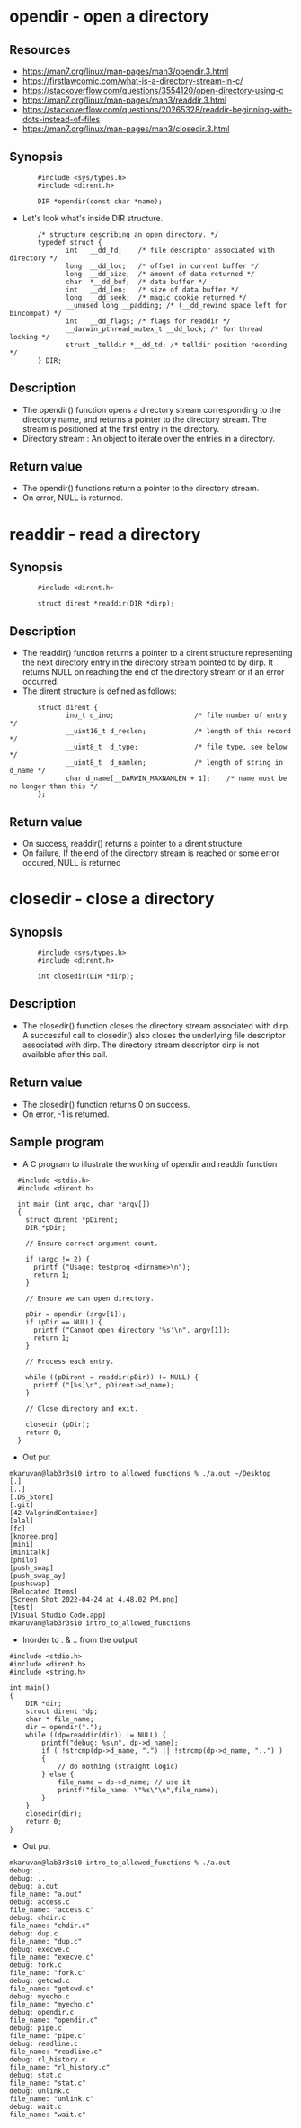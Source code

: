 # opendir - open a directory
## Resources
- https://man7.org/linux/man-pages/man3/opendir.3.html
- https://firstlawcomic.com/what-is-a-directory-stream-in-c/
- https://stackoverflow.com/questions/3554120/open-directory-using-c
- https://man7.org/linux/man-pages/man3/readdir.3.html
- https://stackoverflow.com/questions/20265328/readdir-beginning-with-dots-instead-of-files
- https://man7.org/linux/man-pages/man3/closedir.3.html
## Synopsis
```
       #include <sys/types.h>
       #include <dirent.h>

       DIR *opendir(const char *name);
```
- Let's look what's inside DIR structure.
```
       /* structure describing an open directory. */
       typedef struct {
              int	__dd_fd;	/* file descriptor associated with directory */
              long	__dd_loc;	/* offset in current buffer */
              long	__dd_size;	/* amount of data returned */
              char	*__dd_buf;	/* data buffer */
              int	__dd_len;	/* size of data buffer */
              long	__dd_seek;	/* magic cookie returned */
              __unused long	__padding; /* (__dd_rewind space left for bincompat) */
              int	__dd_flags;	/* flags for readdir */
              __darwin_pthread_mutex_t __dd_lock; /* for thread locking */
              struct _telldir *__dd_td; /* telldir position recording */
       } DIR;
```
## Description
- The opendir() function opens a directory stream corresponding to
the directory name, and returns a pointer to the directory
stream.  The stream is positioned at the first entry in the
directory.
- Directory stream : An object to iterate over the entries in a directory.
## Return value
- The opendir() functions return a pointer to the directory stream.  
- On error, NULL is returned.
# readdir - read a directory
## Synopsis
```
       #include <dirent.h>

       struct dirent *readdir(DIR *dirp);
```
## Description
- The readdir() function returns a pointer to a dirent structure
representing the next directory entry in the directory stream
pointed to by dirp.  It returns NULL on reaching the end of the
directory stream or if an error occurred.
- The dirent structure is defined as
follows:

```
       struct dirent {
              ino_t d_ino;                    /* file number of entry */
              __uint16_t d_reclen;            /* length of this record */
              __uint8_t  d_type;              /* file type, see below */
              __uint8_t  d_namlen;            /* length of string in d_name */
              char d_name[__DARWIN_MAXNAMLEN + 1];    /* name must be no longer than this */
       };
```
## Return value
- On success, readdir() returns a pointer to a dirent structure. 
- On failure, If the end of the directory stream is reached or some error occured, NULL is returned
# closedir - close a directory
## Synopsis
```
       #include <sys/types.h>
       #include <dirent.h>

       int closedir(DIR *dirp);
```
## Description
- The closedir() function closes the directory stream associated
with dirp.  A successful call to closedir() also closes the
underlying file descriptor associated with dirp.  The directory
stream descriptor dirp is not available after this call.
## Return value
- The closedir() function returns 0 on success.  
- On error, -1 is returned.
## Sample program
- A C program to illustrate the working of opendir and readdir function
```
  #include <stdio.h>
  #include <dirent.h>

  int main (int argc, char *argv[])
  {
    struct dirent *pDirent;
    DIR *pDir;

    // Ensure correct argument count.

    if (argc != 2) {
      printf ("Usage: testprog <dirname>\n");
      return 1;
    }

    // Ensure we can open directory.

    pDir = opendir (argv[1]);
    if (pDir == NULL) {
      printf ("Cannot open directory '%s'\n", argv[1]);
      return 1;
    }

    // Process each entry.

    while ((pDirent = readdir(pDir)) != NULL) {
      printf ("[%s]\n", pDirent->d_name);
    }

    // Close directory and exit.

    closedir (pDir);
    return 0;
  }
```
- Out put 
```
mkaruvan@lab3r3s10 intro_to_allowed_functions % ./a.out ~/Desktop 
[.]
[..]
[.DS_Store]
[.git]
[42-ValgrindContainer]
[alal]
[fc]
[knoree.png]
[mini]
[minitalk]
[philo]
[push_swap]
[push_swap_ay]
[pushswap]
[Relocated Items]
[Screen Shot 2022-04-24 at 4.48.02 PM.png]
[test]
[Visual Studio Code.app]
mkaruvan@lab3r3s10 intro_to_allowed_functions
```
- Inorder to . & .. from the output 
```
#include <stdio.h>
#include <dirent.h>
#include <string.h>

int main()
{
    DIR *dir;
    struct dirent *dp;
    char * file_name;
    dir = opendir(".");
    while ((dp=readdir(dir)) != NULL) {
        printf("debug: %s\n", dp->d_name);
        if ( !strcmp(dp->d_name, ".") || !strcmp(dp->d_name, "..") )
        {
            // do nothing (straight logic)
        } else {
            file_name = dp->d_name; // use it
            printf("file_name: \"%s\"\n",file_name);
        }
    }
    closedir(dir);
    return 0;
}
```
- Out put
```
mkaruvan@lab3r3s10 intro_to_allowed_functions % ./a.out      
debug: .
debug: ..
debug: a.out
file_name: "a.out"
debug: access.c
file_name: "access.c"
debug: chdir.c
file_name: "chdir.c"
debug: dup.c
file_name: "dup.c"
debug: execve.c
file_name: "execve.c"
debug: fork.c
file_name: "fork.c"
debug: getcwd.c
file_name: "getcwd.c"
debug: myecho.c
file_name: "myecho.c"
debug: opendir.c
file_name: "opendir.c"
debug: pipe.c
file_name: "pipe.c"
debug: readline.c
file_name: "readline.c"
debug: rl_history.c
file_name: "rl_history.c"
debug: stat.c
file_name: "stat.c"
debug: unlink.c
file_name: "unlink.c"
debug: wait.c
file_name: "wait.c"
```
